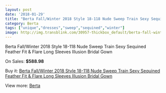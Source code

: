 ```yaml
---
layout: post
date: '2018-01-29'
title: "Berta Fall/Winter 2018 Style 18-118 Nude Sweep Train Sexy Sequined Feather Fit & Flare Long Sleeves Illusion Bridal Gown"
category: Berta
tags: ["unique","dresses","sweep","sequined","winter"]
image: http://img.transblink.com/30957-thickbox_default/berta-fall-winter-2018-style-18-118-nude-sweep-train-sexy-sequined-feather-fit-flare-long-sleeves-illusion-bridal-gown.jpg
---
```

Berta Fall/Winter 2018 Style 18-118 Nude Sweep Train Sexy Sequined Feather Fit & Flare Long Sleeves Illusion Bridal Gown

On Sales: **$588.98**
<a href="https://www.transblink.com/en/berta/10372-berta-fall-winter-2018-style-18-118-nude-sweep-train-sexy-sequined-feather-fit-flare-long-sleeves-illusion-bridal-gown.html"><amp-img layout="responsive" width="600" height="600" src="//img.transblink.com/30957-thickbox_default/berta-fall-winter-2018-style-18-118-nude-sweep-train-sexy-sequined-feather-fit-flare-long-sleeves-illusion-bridal-gown.jpg" alt="Berta Fall/Winter 2018 Style 18-118 Nude Sweep Train Sexy Sequined Feather Fit & Flare Long Sleeves Illusion Bridal Gown 0" /></a>
<a href="https://www.transblink.com/en/berta/10372-berta-fall-winter-2018-style-18-118-nude-sweep-train-sexy-sequined-feather-fit-flare-long-sleeves-illusion-bridal-gown.html"><amp-img layout="responsive" width="600" height="600" src="//img.transblink.com/30961-thickbox_default/berta-fall-winter-2018-style-18-118-nude-sweep-train-sexy-sequined-feather-fit-flare-long-sleeves-illusion-bridal-gown.jpg" alt="Berta Fall/Winter 2018 Style 18-118 Nude Sweep Train Sexy Sequined Feather Fit & Flare Long Sleeves Illusion Bridal Gown 1" /></a>
<a href="https://www.transblink.com/en/berta/10372-berta-fall-winter-2018-style-18-118-nude-sweep-train-sexy-sequined-feather-fit-flare-long-sleeves-illusion-bridal-gown.html"><amp-img layout="responsive" width="600" height="600" src="//img.transblink.com/30960-thickbox_default/berta-fall-winter-2018-style-18-118-nude-sweep-train-sexy-sequined-feather-fit-flare-long-sleeves-illusion-bridal-gown.jpg" alt="Berta Fall/Winter 2018 Style 18-118 Nude Sweep Train Sexy Sequined Feather Fit & Flare Long Sleeves Illusion Bridal Gown 2" /></a>
<a href="https://www.transblink.com/en/berta/10372-berta-fall-winter-2018-style-18-118-nude-sweep-train-sexy-sequined-feather-fit-flare-long-sleeves-illusion-bridal-gown.html"><amp-img layout="responsive" width="600" height="600" src="//img.transblink.com/30959-thickbox_default/berta-fall-winter-2018-style-18-118-nude-sweep-train-sexy-sequined-feather-fit-flare-long-sleeves-illusion-bridal-gown.jpg" alt="Berta Fall/Winter 2018 Style 18-118 Nude Sweep Train Sexy Sequined Feather Fit & Flare Long Sleeves Illusion Bridal Gown 3" /></a>
<a href="https://www.transblink.com/en/berta/10372-berta-fall-winter-2018-style-18-118-nude-sweep-train-sexy-sequined-feather-fit-flare-long-sleeves-illusion-bridal-gown.html"><amp-img layout="responsive" width="600" height="600" src="//img.transblink.com/30958-thickbox_default/berta-fall-winter-2018-style-18-118-nude-sweep-train-sexy-sequined-feather-fit-flare-long-sleeves-illusion-bridal-gown.jpg" alt="Berta Fall/Winter 2018 Style 18-118 Nude Sweep Train Sexy Sequined Feather Fit & Flare Long Sleeves Illusion Bridal Gown 4" /></a>

Buy it: [Berta Fall/Winter 2018 Style 18-118 Nude Sweep Train Sexy Sequined Feather Fit & Flare Long Sleeves Illusion Bridal Gown](https://www.transblink.com/en/berta/10372-berta-fall-winter-2018-style-18-118-nude-sweep-train-sexy-sequined-feather-fit-flare-long-sleeves-illusion-bridal-gown.html "Berta Fall/Winter 2018 Style 18-118 Nude Sweep Train Sexy Sequined Feather Fit & Flare Long Sleeves Illusion Bridal Gown")

View more: [Berta](https://www.transblink.com/en/81-berta "Berta")